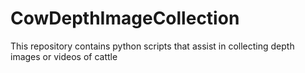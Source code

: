 # CowDepthImageCollection
This repository contains python scripts that assist in collecting depth images or videos of cattle
